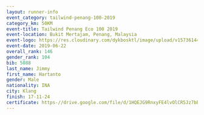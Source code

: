 ```yaml
--- 
layout: runner-info 
event_category: tailwind-penang-100-2019 
category_km: 50KM 
event-title: Tailwind Penang Eco 100 2019 
event-location: Bukit Mertajam, Penang, Malaysia 
event-logo: https://res.cloudinary.com/dykbosktl/image/upload/v1573614442/Logo/Logo_gqlzi3.jpg 
event-date: 2019-06-22 
overall_rank: 146
gender_rank: 104
bib: 5088
last_name: Jimmy
first_name: Hartanto
gender: Male
nationality: INA
city: Klang
finish: 17-11-24
certificate: https-//drive.google.com/file/d/1HQEJG9RnxyFE4lvOlCR5Jz7bBqqo9vwl/view?usp=sharing
--- 
```

